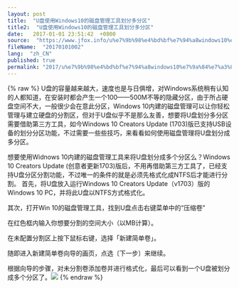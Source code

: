 ```yaml
---
layout: post
title:  "U盘使用Windows10的磁盘管理工具划分多分区"
title2:  "U盘使用Windows10的磁盘管理工具划分多分区"
date:   2017-01-01 23:51:42  +0800
source:  "https://www.jfox.info/u%e7%9b%98%e4%bd%bf%e7%94%a8windows10%e7%9a%84%e7%a3%81%e7%9b%98%e7%ae%a1%e7%90%86%e5%b7%a5%e5%85%b7%e5%88%92%e5%88%86%e5%a4%9a%e5%88%86%e5%8c%ba.html"
fileName:  "20170101002"
lang:  "zh_CN"
published: true
permalink: "2017/u%e7%9b%98%e4%bd%bf%e7%94%a8windows10%e7%9a%84%e7%a3%81%e7%9b%98%e7%ae%a1%e7%90%86%e5%b7%a5%e5%85%b7%e5%88%92%e5%88%86%e5%a4%9a%e5%88%86%e5%8c%ba.html"
---
```

{% raw %}
U盘的容量越来越大，速度也是与日俱增，对Windows系统稍有认知的人都知道，在安装时都会产生一个100——500M不等的隐藏分区，由于所占硬盘空间不大，一般很少会在意此分区，Windows 10内建的磁盘管理可以让你轻松管理与建立硬盘的分割区，但对于U盘似乎不是那么友善，想要将U盘划分多分区需要借助第三方工具，如今Windows 10 Creators Update (1703)版已支持USB设备的划分分区功能，不过需要一些些技巧，来看看如何使用磁盘管理将U盘划分成多分区。

想要使用Widnows 10内建的磁盘管理工具来将U盘划分成多个分区么？Windows 10 Creators Update (创意者更新1703)版后，不用再借助第三方工具了，已经支持U盘分区分割功能，不过唯一的条件的就是必须先格式化成NTFS后才能进行分割。
首先，将U盘放入运行Windows 10 Creators Update（v1703）版的Windows 10 PC，并将此U盘以NTFS方式格式化。

其次，打开Win 10的磁盘管理工具，找到U盘点击右键菜单中的“压缩卷”

在红色框内输入你想要分割的空间大小（以MB计算）。

在未配置分割区上按下鼠标右键，选择「新建简单卷」。

随即进入新建简单卷向导的画页，点选〔下一步〕来继续。

根据向导的步骤，对未分割卷添加卷并进行格式化，最后可以看到一个U盘被划分成多个分区了。![](/wp-content/uploads/2017/06/win10-u-disk-05.jpg)
{% endraw %}
